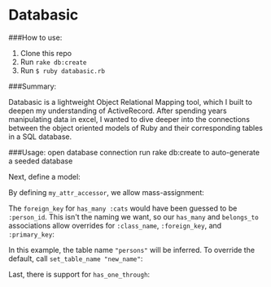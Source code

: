 # Databasic

 ###How to use:
1. Clone this repo
2. Run ``rake db:create``
3. Run ``$ ruby databasic.rb``

 ###Summary:

Databasic is a lightweight Object Relational Mapping tool, which I built to deepen my understanding of ActiveRecord.
After spending years manipulating data in excel, I wanted to dive deeper into the connections between the object oriented models of Ruby and their corresponding tables in a SQL database.

 ###Usage:
open database connection
run rake db:create to auto-generate a seeded database

Next, define a model:

By defining ``my_attr_accessor``, we allow mass-assignment:

The ``foreign_key`` for ``has_many :cats`` would have been guessed to be ``:person_id``.
This isn't the naming we want, so our ``has_many`` and ``belongs_to`` associations allow overrides for ``:class_name``, ``:foreign_key``, and `:primary_key`:

In this example, the table name ``"persons"`` will be inferred. To override the default, call ``set_table_name "new_name"``:

Last, there is support for ``has_one_through``:
